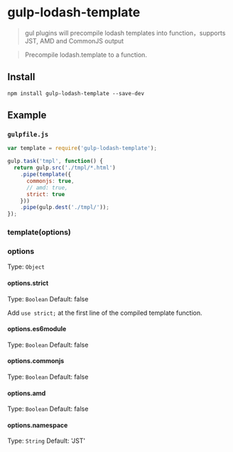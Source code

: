gulp-lodash-template
====================

> gul plugins will precompile lodash templates into function，supports JST, AMD and CommonJS output

> Precompile lodash.template to a function.

## Install
```
npm install gulp-lodash-template --save-dev
```

## Example
### `gulpfile.js`
```js
var template = require('gulp-lodash-template');

gulp.task('tmpl', function() {
  return gulp.src('./tmpl/*.html')
    .pipe(template({
      commonjs: true,
      // amd: true,
      strict: true
    }))
    .pipe(gulp.dest('./tmpl/'));
});
```

### template(options)

### options

Type: `Object`

#### options.strict
Type: `Boolean`
Default: false

Add `use strict;` at the first line of the compiled template function.

#### options.es6module
Type: `Boolean`
Default: false

#### options.commonjs
Type: `Boolean`
Default: false

#### options.amd
Type: `Boolean`
Default: false

#### options.namespace
Type: `String`
Default: 'JST'
